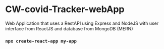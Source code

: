 # CW-covid-Tracker-webApp
 Web Application that uses a RestAPI using Express and NodeJS with user interface from ReactJS and database from MongoDB (MERN)

### `npx create-react-app my-app`
